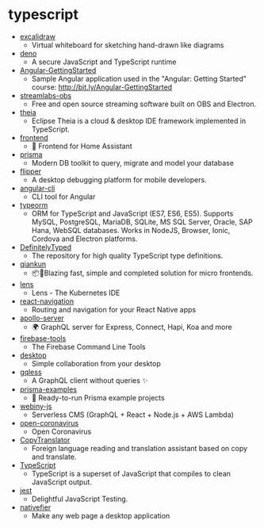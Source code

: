 # typescript
- [excalidraw](https://github.com/excalidraw/excalidraw)
  - Virtual whiteboard for sketching hand-drawn like diagrams
- [deno](https://github.com/denoland/deno)
  - A secure JavaScript and TypeScript runtime
- [Angular-GettingStarted](https://github.com/DeborahK/Angular-GettingStarted)
  - Sample Angular application used in the "Angular: Getting Started" course: http://bit.ly/Angular-GettingStarted
- [streamlabs-obs](https://github.com/stream-labs/streamlabs-obs)
  - Free and open source streaming software built on OBS and Electron.
- [theia](https://github.com/eclipse-theia/theia)
  - Eclipse Theia is a cloud & desktop IDE framework implemented in TypeScript.
- [frontend](https://github.com/home-assistant/frontend)
  - 🍭 Frontend for Home Assistant
- [prisma](https://github.com/prisma/prisma)
  - Modern DB toolkit to query, migrate and model your database
- [flipper](https://github.com/facebook/flipper)
  - A desktop debugging platform for mobile developers.
- [angular-cli](https://github.com/angular/angular-cli)
  - CLI tool for Angular
- [typeorm](https://github.com/typeorm/typeorm)
  - ORM for TypeScript and JavaScript (ES7, ES6, ES5). Supports MySQL, PostgreSQL, MariaDB, SQLite, MS SQL Server, Oracle, SAP Hana, WebSQL databases. Works in NodeJS, Browser, Ionic, Cordova and Electron platforms.
- [DefinitelyTyped](https://github.com/DefinitelyTyped/DefinitelyTyped)
  - The repository for high quality TypeScript type definitions.
- [qiankun](https://github.com/umijs/qiankun)
  - 📦🚀Blazing fast, simple and completed solution for micro frontends.
- [lens](https://github.com/lensapp/lens)
  - Lens - The Kubernetes IDE
- [react-navigation](https://github.com/react-navigation/react-navigation)
  - Routing and navigation for your React Native apps
- [apollo-server](https://github.com/apollographql/apollo-server)
  - 🌍 GraphQL server for Express, Connect, Hapi, Koa and more
- [firebase-tools](https://github.com/firebase/firebase-tools)
  - The Firebase Command Line Tools
- [desktop](https://github.com/desktop/desktop)
  - Simple collaboration from your desktop
- [gqless](https://github.com/samdenty/gqless)
  - A GraphQL client without queries ✨
- [prisma-examples](https://github.com/prisma/prisma-examples)
  - 🚀 Ready-to-run Prisma example projects
- [webiny-js](https://github.com/webiny/webiny-js)
  - Serverless CMS (GraphQL + React + Node.js + AWS Lambda)
- [open-coronavirus](https://github.com/open-coronavirus/open-coronavirus)
  - Open Coronavirus
- [CopyTranslator](https://github.com/CopyTranslator/CopyTranslator)
  - Foreign language reading and translation assistant based on copy and translate.
- [TypeScript](https://github.com/microsoft/TypeScript)
  - TypeScript is a superset of JavaScript that compiles to clean JavaScript output.
- [jest](https://github.com/facebook/jest)
  - Delightful JavaScript Testing.
- [nativefier](https://github.com/jiahaog/nativefier)
  - Make any web page a desktop application
